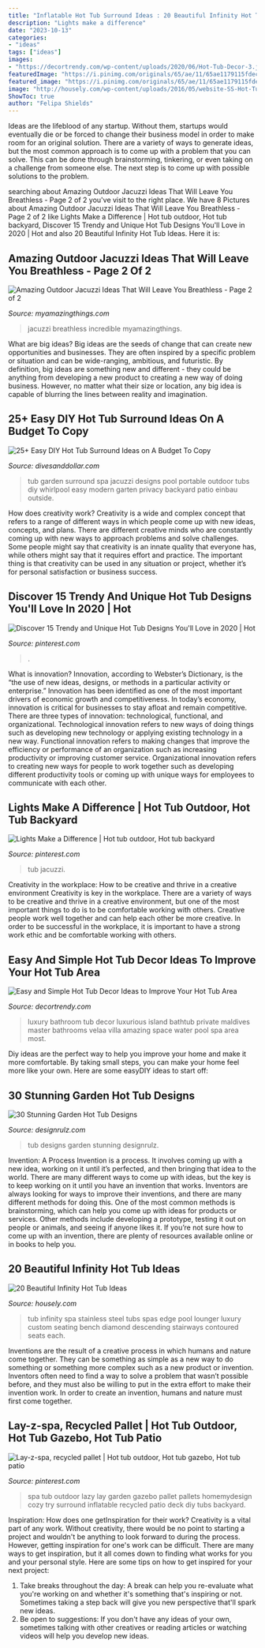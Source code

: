 ```yaml
---
title: "Inflatable Hot Tub Surround Ideas : 20 Beautiful Infinity Hot Tub Ideas"
description: "Lights make a difference"
date: "2023-10-13"
categories:
- "ideas"
tags: ["ideas"]
images:
- "https://decortrendy.com/wp-content/uploads/2020/06/Hot-Tub-Decor-3.jpg"
featuredImage: "https://i.pinimg.com/originals/65/ae/11/65ae1179115fdece02c3075143aece47.jpg"
featured_image: "https://i.pinimg.com/originals/65/ae/11/65ae1179115fdece02c3075143aece47.jpg"
image: "http://housely.com/wp-content/uploads/2016/05/website-SS-Hot-Tub-CanWH-edit.jpg"
ShowToc: true
author: "Felipa Shields"
---
```



Ideas are the lifeblood of any startup. Without them, startups would eventually die or be forced to change their business model in order to make room for an original solution. There are a variety of ways to generate ideas, but the most common approach is to come up with a problem that you can solve. This can be done through brainstorming, tinkering, or even taking on a challenge from someone else. The next step is to come up with possible solutions to the problem.

	

		
searching about Amazing Outdoor Jacuzzi Ideas That Will Leave You Breathless - Page 2 of 2 you've visit to the right place. We have 8 Pictures about Amazing Outdoor Jacuzzi Ideas That Will Leave You Breathless - Page 2 of 2 like Lights Make a Difference | Hot tub outdoor, Hot tub backyard, Discover 15 Trendy and Unique Hot Tub Designs You&#039;ll Love in 2020 | Hot and also 20 Beautiful Infinity Hot Tub Ideas. Here it is:
		
    
## Amazing Outdoor Jacuzzi Ideas That Will Leave You Breathless - Page 2 Of 2

<img loading=lazy src="https://myamazingthings.com/wp-content/uploads/2017/04/pebbles.jpg" onerror="this.onerror=null;this.src='https://tse4.mm.bing.net/th?id=OIP.DAyqy18KFEvxtuK--Ro7lQHaFi&amp;pid=15.1';" alt="Amazing Outdoor Jacuzzi Ideas That Will Leave You Breathless - Page 2 of 2">

_Source: myamazingthings.com_

>jacuzzi breathless incredible myamazingthings. 

	

What are big ideas?
Big ideas are the seeds of change that can create new opportunities and businesses. They are often inspired by a specific problem or situation and can be wide-ranging, ambitious, and futuristic. By definition, big ideas are something new and different - they could be anything from developing a new product to creating a new way of doing business. However, no matter what their size or location, any big idea is capable of blurring the lines between reality and imagination.

    
## 25+ Easy DIY Hot Tub Surround Ideas On A Budget To Copy

<img loading=lazy src="https://www.divesanddollar.com/wp-content/uploads/2018/11/hot-tub-surround-ideas-26.jpg" onerror="this.onerror=null;this.src='https://tse4.mm.bing.net/th?id=OIP.LdwJ-v9BpRbttBFvBoIoAAHaF5&amp;pid=15.1';" alt="25+ Easy DIY Hot Tub Surround Ideas on A Budget To Copy">

_Source: divesanddollar.com_

>tub garden surround spa jacuzzi designs pool portable outdoor tubs diy whirlpool easy modern garten privacy backyard patio einbau outside. 

	

How does creativity work?
Creativity is a wide and complex concept that refers to a range of different ways in which people come up with new ideas, concepts, and plans. There are different creative minds who are constantly coming up with new ways to approach problems and solve challenges. Some people might say that creativity is an innate quality that everyone has, while others might say that it requires effort and practice. The important thing is that creativity can be used in any situation or project, whether it’s for personal satisfaction or business success.

    
## Discover 15 Trendy And Unique Hot Tub Designs You&#039;ll Love In 2020 | Hot

<img loading=lazy src="https://i.pinimg.com/736x/fa/87/78/fa87781e7baa5739b89be4af681979f8.jpg" onerror="this.onerror=null;this.src='https://tse4.mm.bing.net/th?id=OIP.T-ipKw5ZDLnrtU6fBsbhrwHaFh&amp;pid=15.1';" alt="Discover 15 Trendy and Unique Hot Tub Designs You&#039;ll Love in 2020 | Hot">

_Source: pinterest.com_

>. 

	

What is innovation?
Innovation, according to Webster’s Dictionary, is the “the use of new ideas, designs, or methods in a particular activity or enterprise.” Innovation has been identified as one of the most important drivers of economic growth and competitiveness. In today’s economy, innovation is critical for businesses to stay afloat and remain competitive. There are three types of innovation: technological, functional, and organizational.
Technological innovation refers to new ways of doing things such as developing new technology or applying existing technology in a new way. Functional innovation refers to making changes that improve the efficiency or performance of an organization such as increasing productivity or improving customer service. Organizational innovation refers to creating new ways for people to work together such as developing different productivity tools or coming up with unique ways for employees to communicate with each other.

    
## Lights Make A Difference | Hot Tub Outdoor, Hot Tub Backyard

<img loading=lazy src="https://i.pinimg.com/736x/5f/8b/e4/5f8be4c25dd1dc972f5fafb3470afa66.jpg" onerror="this.onerror=null;this.src='https://tse4.mm.bing.net/th?id=OIP.v4jqTZif6_j8WtcuugyVEAHaE7&amp;pid=15.1';" alt="Lights Make a Difference | Hot tub outdoor, Hot tub backyard">

_Source: pinterest.com_

>tub jacuzzi. 

	

Creativity in the workplace: How to be creative and thrive in a creative environment
Creativity is key in the workplace. There are a variety of ways to be creative and thrive in a creative environment, but one of the most important things to do is to be comfortable working with others. Creative people work well together and can help each other be more creative. In order to be successful in the workplace, it is important to have a strong work ethic and be comfortable working with others.

    
## Easy And Simple Hot Tub Decor Ideas To Improve Your Hot Tub Area

<img loading=lazy src="https://decortrendy.com/wp-content/uploads/2020/06/Hot-Tub-Decor-3.jpg" onerror="this.onerror=null;this.src='https://tse2.mm.bing.net/th?id=OIP.yqhEgaUFtK3qDQq6yl1alQHaJ4&amp;pid=15.1';" alt="Easy and Simple Hot Tub Decor Ideas to Improve Your Hot Tub Area">

_Source: decortrendy.com_

>luxury bathroom tub decor luxurious island bathtub private maldives master bathrooms velaa villa amazing space water pool spa area most. 

	

Diy ideas are the perfect way to help you improve your home and make it more comfortable. By taking small steps, you can make your home feel more like your own. Here are some easyDIY ideas to start off: 

    
## 30 Stunning Garden Hot Tub Designs

<img loading=lazy src="http://cdn.designrulz.com/wp-content/uploads/2017/04/hot-tub-designs-designrulz-19.jpg" onerror="this.onerror=null;this.src='https://tse1.mm.bing.net/th?id=OIP.3f-VltsGA0f3HzyHG-R6CgHaFh&amp;pid=15.1';" alt="30 Stunning Garden Hot Tub Designs">

_Source: designrulz.com_

>tub designs garden stunning designrulz. 

	

Invention: A Process
Invention is a process. It involves coming up with a new idea, working on it until it’s perfected, and then bringing that idea to the world. There are many different ways to come up with ideas, but the key is to keep working on it until you have an invention that works. Inventors are always looking for ways to improve their inventions, and there are many different methods for doing this. One of the most common methods is brainstorming, which can help you come up with ideas for products or services. Other methods include developing a prototype, testing it out on people or animals, and seeing if anyone likes it. If you’re not sure how to come up with an invention, there are plenty of resources available online or in books to help you.

    
## 20 Beautiful Infinity Hot Tub Ideas

<img loading=lazy src="http://housely.com/wp-content/uploads/2016/05/website-SS-Hot-Tub-CanWH-edit.jpg" onerror="this.onerror=null;this.src='https://tse3.mm.bing.net/th?id=OIP.JVzMfpx8X2QfKIU73vPuNAHaE7&amp;pid=15.1';" alt="20 Beautiful Infinity Hot Tub Ideas">

_Source: housely.com_

>tub infinity spa stainless steel tubs spas edge pool lounger luxury custom seating bench diamond descending stairways contoured seats each. 

	

Inventions are the result of a creative process in which humans and nature come together. They can be something as simple as a new way to do something or something more complex such as a new product or invention. Inventors often need to find a way to solve a problem that wasn’t possible before, and they must also be willing to put in the extra effort to make their invention work. In order to create an invention, humans and nature must first come together.

    
## Lay-z-spa, Recycled Pallet | Hot Tub Outdoor, Hot Tub Gazebo, Hot Tub Patio

<img loading=lazy src="https://i.pinimg.com/originals/65/ae/11/65ae1179115fdece02c3075143aece47.jpg" onerror="this.onerror=null;this.src='https://tse1.mm.bing.net/th?id=OIP.QDSOkkG0AdyPVZF-6e0UgAHaJ4&amp;pid=15.1';" alt="Lay-z-spa, recycled pallet | Hot tub outdoor, Hot tub gazebo, Hot tub patio">

_Source: pinterest.com_

>spa tub outdoor lazy lay garden gazebo pallet pallets homemydesign cozy try surround inflatable recycled patio deck diy tubs backyard. 

	

Inspiration: How does one getInspiration for their work?
Creativity is a vital part of any work. Without creativity, there would be no point to starting a project and wouldn't be anything to look forward to during the process. However, getting inspiration for one's work can be difficult. There are many ways to get inspiration, but it all comes down to finding what works for you and your personal style. Here are some tips on how to get inspired for your next project: 
1) Take breaks throughout the day: A break can help you re-evaluate what you're working on and whether it's something that's inspiring or not. Sometimes taking a step back will give you new perspective that'll spark new ideas. 
2) Be open to suggestions: If you don't have any ideas of your own, sometimes talking with other creatives or reading articles or watching videos will help you develop new ideas.


